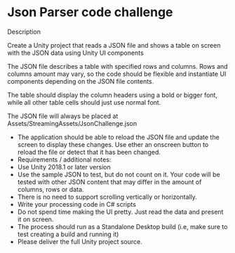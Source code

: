 # Json Parser code challenge

Description

Create a Unity project that reads a JSON file and shows a table on screen with the JSON data using Unity UI components

The JSON file describes a table with specified rows and columns. Rows and columns amount may vary, so the code should be flexible and instantiate UI components depending on the JSON file contents.

The table should display the column headers using a bold or bigger font, while all other table cells should just use normal font.

The JSON file will always be placed at Assets/StreamingAssets/JsonChallenge.json

- The application should be able to reload the JSON file and update the screen to display these changes. Use ether an onscreen button to reload the file or detect that it has been changed.
- Requirements / additional notes:
- Use Unity 2018.1 or later version
- Use the sample JSON to test, but do not count on it. Your code will be tested with other JSON content that may differ in the amount of columns, rows or data.
- There is no need to support scrolling vertically or horizontally.
- Write your processing code in C# scripts
- Do not spend time making the UI pretty. Just read the data and present it on screen.
- The process should run as a Standalone Desktop build (i.e, make sure to test creating a build and running it)
- Please deliver the full Unity project source.
